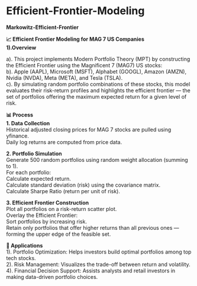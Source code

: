 # Efficient-Frontier-Modeling
**Markowitz-Efficient-Frontier**

**📈 Efficient Frontier Modeling for MAG 7 US Companies**<br>
**1).Overview**<br>

a). This project implements Modern Portfolio Theory (MPT) by constructing the Efficient Frontier using the Magnificent 7 (MAG7) US stocks:<br>
b). Apple (AAPL), Microsoft (MSFT), Alphabet (GOOGL), Amazon (AMZN), Nvidia (NVDA), Meta (META), and Tesla (TSLA).<br>
c). By simulating random portfolio combinations of these stocks, this model evaluates their risk-return profiles and highlights the efficient frontier — the set of portfolios offering the maximum expected return for a given level of risk.<br>

**📊 Process**<br>
**1. Data Collection**<br>
Historical adjusted closing prices for MAG 7 stocks are pulled using yfinance.<br>
Daily log returns are computed from price data.<br>

**2. Portfolio Simulation**<br>
Generate 500 random portfolios using random weight allocation (summing to 1).<br>
For each portfolio:<br>
Calculate expected return.<br>
Calculate standard deviation (risk) using the covariance matrix.<br>
Calculate Sharpe Ratio (return per unit of risk).<br>

**3. Efficient Frontier Construction**<br>
Plot all portfolios on a risk-return scatter plot.<br>
Overlay the Efficient Frontier:<br>
Sort portfolios by increasing risk.<br>
Retain only portfolios that offer higher returns than all previous ones — forming the upper edge of the feasible set.<br>

**💼 Applications**<br>
1). Portfolio Optimization: Helps investors build optimal portfolios among top tech stocks.<br>
2). Risk Management: Visualizes the trade-off between return and volatility.<br>
4). Financial Decision Support: Assists analysts and retail investors in making data-driven portfolio choices.<br>
